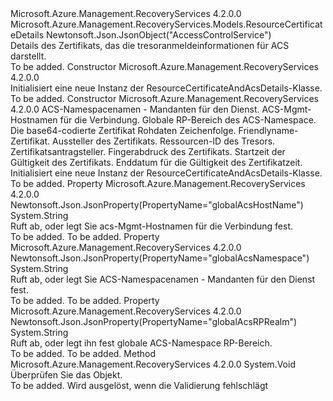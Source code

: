 <Type Name="ResourceCertificateAndAcsDetails" FullName="Microsoft.Azure.Management.RecoveryServices.Models.ResourceCertificateAndAcsDetails">
  <TypeSignature Language="C#" Value="public class ResourceCertificateAndAcsDetails : Microsoft.Azure.Management.RecoveryServices.Models.ResourceCertificateDetails" />
  <TypeSignature Language="ILAsm" Value=".class public auto ansi beforefieldinit ResourceCertificateAndAcsDetails extends Microsoft.Azure.Management.RecoveryServices.Models.ResourceCertificateDetails" />
  <TypeSignature Language="DocId" Value="T:Microsoft.Azure.Management.RecoveryServices.Models.ResourceCertificateAndAcsDetails" />
  <TypeSignature Language="VB.NET" Value="Public Class ResourceCertificateAndAcsDetails&#xA;Inherits ResourceCertificateDetails" />
  <TypeSignature Language="F#" Value="type ResourceCertificateAndAcsDetails = class&#xA;    inherit ResourceCertificateDetails" />
  <AssemblyInfo>
    <AssemblyName>Microsoft.Azure.Management.RecoveryServices</AssemblyName>
    <AssemblyVersion>4.2.0.0</AssemblyVersion>
  </AssemblyInfo>
  <Base>
    <BaseTypeName>Microsoft.Azure.Management.RecoveryServices.Models.ResourceCertificateDetails</BaseTypeName>
  </Base>
  <Interfaces />
  <Attributes>
    <Attribute>
      <AttributeName>Newtonsoft.Json.JsonObject("AccessControlService")</AttributeName>
    </Attribute>
  </Attributes>
  <Docs>
    <summary>
            Details des Zertifikats, das die tresoranmeldeinformationen für ACS darstellt.
            </summary>
    <remarks>To be added.</remarks>
  </Docs>
  <Members>
    <Member MemberName=".ctor">
      <MemberSignature Language="C#" Value="public ResourceCertificateAndAcsDetails ();" />
      <MemberSignature Language="ILAsm" Value=".method public hidebysig specialname rtspecialname instance void .ctor() cil managed" />
      <MemberSignature Language="DocId" Value="M:Microsoft.Azure.Management.RecoveryServices.Models.ResourceCertificateAndAcsDetails.#ctor" />
      <MemberSignature Language="VB.NET" Value="Public Sub New ()" />
      <MemberType>Constructor</MemberType>
      <AssemblyInfo>
        <AssemblyName>Microsoft.Azure.Management.RecoveryServices</AssemblyName>
        <AssemblyVersion>4.2.0.0</AssemblyVersion>
      </AssemblyInfo>
      <Parameters />
      <Docs>
        <summary>
            Initialisiert eine neue Instanz der ResourceCertificateAndAcsDetails-Klasse.
            </summary>
        <remarks>To be added.</remarks>
      </Docs>
    </Member>
    <Member MemberName=".ctor">
      <MemberSignature Language="C#" Value="public ResourceCertificateAndAcsDetails (string globalAcsNamespace, string globalAcsHostName, string globalAcsRPRealm, byte[] certificate = null, string friendlyName = null, string issuer = null, Nullable&lt;long&gt; resourceId = null, string subject = null, string thumbprint = null, Nullable&lt;DateTime&gt; validFrom = null, Nullable&lt;DateTime&gt; validTo = null);" />
      <MemberSignature Language="ILAsm" Value=".method public hidebysig specialname rtspecialname instance void .ctor(string globalAcsNamespace, string globalAcsHostName, string globalAcsRPRealm, unsigned int8[] certificate, string friendlyName, string issuer, valuetype System.Nullable`1&lt;int64&gt; resourceId, string subject, string thumbprint, valuetype System.Nullable`1&lt;valuetype System.DateTime&gt; validFrom, valuetype System.Nullable`1&lt;valuetype System.DateTime&gt; validTo) cil managed" />
      <MemberSignature Language="DocId" Value="M:Microsoft.Azure.Management.RecoveryServices.Models.ResourceCertificateAndAcsDetails.#ctor(System.String,System.String,System.String,System.Byte[],System.String,System.String,System.Nullable{System.Int64},System.String,System.String,System.Nullable{System.DateTime},System.Nullable{System.DateTime})" />
      <MemberSignature Language="VB.NET" Value="Public Sub New (globalAcsNamespace As String, globalAcsHostName As String, globalAcsRPRealm As String, Optional certificate As Byte() = null, Optional friendlyName As String = null, Optional issuer As String = null, Optional resourceId As Nullable(Of Long) = null, Optional subject As String = null, Optional thumbprint As String = null, Optional validFrom As Nullable(Of DateTime) = null, Optional validTo As Nullable(Of DateTime) = null)" />
      <MemberSignature Language="F#" Value="new Microsoft.Azure.Management.RecoveryServices.Models.ResourceCertificateAndAcsDetails : string * string * string * byte[] * string * string * Nullable&lt;int64&gt; * string * string * Nullable&lt;DateTime&gt; * Nullable&lt;DateTime&gt; -&gt; Microsoft.Azure.Management.RecoveryServices.Models.ResourceCertificateAndAcsDetails" Usage="new Microsoft.Azure.Management.RecoveryServices.Models.ResourceCertificateAndAcsDetails (globalAcsNamespace, globalAcsHostName, globalAcsRPRealm, certificate, friendlyName, issuer, resourceId, subject, thumbprint, validFrom, validTo)" />
      <MemberType>Constructor</MemberType>
      <AssemblyInfo>
        <AssemblyName>Microsoft.Azure.Management.RecoveryServices</AssemblyName>
        <AssemblyVersion>4.2.0.0</AssemblyVersion>
      </AssemblyInfo>
      <Parameters>
        <Parameter Name="globalAcsNamespace" Type="System.String" />
        <Parameter Name="globalAcsHostName" Type="System.String" />
        <Parameter Name="globalAcsRPRealm" Type="System.String" />
        <Parameter Name="certificate" Type="System.Byte[]" />
        <Parameter Name="friendlyName" Type="System.String" />
        <Parameter Name="issuer" Type="System.String" />
        <Parameter Name="resourceId" Type="System.Nullable&lt;System.Int64&gt;" />
        <Parameter Name="subject" Type="System.String" />
        <Parameter Name="thumbprint" Type="System.String" />
        <Parameter Name="validFrom" Type="System.Nullable&lt;System.DateTime&gt;" />
        <Parameter Name="validTo" Type="System.Nullable&lt;System.DateTime&gt;" />
      </Parameters>
      <Docs>
        <param name="globalAcsNamespace">ACS-Namespacenamen - Mandanten für den Dienst.</param>
        <param name="globalAcsHostName">ACS-Mgmt-Hostnamen für die Verbindung.</param>
        <param name="globalAcsRPRealm">Globale RP-Bereich des ACS-Namespace.</param>
        <param name="certificate">Die base64-codierte Zertifikat Rohdaten Zeichenfolge.</param>
        <param name="friendlyName">Friendlyname-Zertifikat.</param>
        <param name="issuer">Aussteller des Zertifikats.</param>
        <param name="resourceId">Ressourcen-ID des Tresors.</param>
        <param name="subject">Zertifikatsantragsteller.</param>
        <param name="thumbprint">Fingerabdruck des Zertifikats.</param>
        <param name="validFrom">Startzeit der Gültigkeit des Zertifikats.</param>
        <param name="validTo">Enddatum für die Gültigkeit des Zertifikatzeit.</param>
        <summary>
            Initialisiert eine neue Instanz der ResourceCertificateAndAcsDetails-Klasse.
            </summary>
        <remarks>To be added.</remarks>
      </Docs>
    </Member>
    <Member MemberName="GlobalAcsHostName">
      <MemberSignature Language="C#" Value="public string GlobalAcsHostName { get; set; }" />
      <MemberSignature Language="ILAsm" Value=".property instance string GlobalAcsHostName" />
      <MemberSignature Language="DocId" Value="P:Microsoft.Azure.Management.RecoveryServices.Models.ResourceCertificateAndAcsDetails.GlobalAcsHostName" />
      <MemberSignature Language="VB.NET" Value="Public Property GlobalAcsHostName As String" />
      <MemberSignature Language="F#" Value="member this.GlobalAcsHostName : string with get, set" Usage="Microsoft.Azure.Management.RecoveryServices.Models.ResourceCertificateAndAcsDetails.GlobalAcsHostName" />
      <MemberType>Property</MemberType>
      <AssemblyInfo>
        <AssemblyName>Microsoft.Azure.Management.RecoveryServices</AssemblyName>
        <AssemblyVersion>4.2.0.0</AssemblyVersion>
      </AssemblyInfo>
      <Attributes>
        <Attribute>
          <AttributeName>Newtonsoft.Json.JsonProperty(PropertyName="globalAcsHostName")</AttributeName>
        </Attribute>
      </Attributes>
      <ReturnValue>
        <ReturnType>System.String</ReturnType>
      </ReturnValue>
      <Docs>
        <summary>
            Ruft ab, oder legt Sie acs-Mgmt-Hostnamen für die Verbindung fest.
            </summary>
        <value>To be added.</value>
        <remarks>To be added.</remarks>
      </Docs>
    </Member>
    <Member MemberName="GlobalAcsNamespace">
      <MemberSignature Language="C#" Value="public string GlobalAcsNamespace { get; set; }" />
      <MemberSignature Language="ILAsm" Value=".property instance string GlobalAcsNamespace" />
      <MemberSignature Language="DocId" Value="P:Microsoft.Azure.Management.RecoveryServices.Models.ResourceCertificateAndAcsDetails.GlobalAcsNamespace" />
      <MemberSignature Language="VB.NET" Value="Public Property GlobalAcsNamespace As String" />
      <MemberSignature Language="F#" Value="member this.GlobalAcsNamespace : string with get, set" Usage="Microsoft.Azure.Management.RecoveryServices.Models.ResourceCertificateAndAcsDetails.GlobalAcsNamespace" />
      <MemberType>Property</MemberType>
      <AssemblyInfo>
        <AssemblyName>Microsoft.Azure.Management.RecoveryServices</AssemblyName>
        <AssemblyVersion>4.2.0.0</AssemblyVersion>
      </AssemblyInfo>
      <Attributes>
        <Attribute>
          <AttributeName>Newtonsoft.Json.JsonProperty(PropertyName="globalAcsNamespace")</AttributeName>
        </Attribute>
      </Attributes>
      <ReturnValue>
        <ReturnType>System.String</ReturnType>
      </ReturnValue>
      <Docs>
        <summary>
            Ruft ab, oder legt Sie ACS-Namespacenamen - Mandanten für den Dienst fest.
            </summary>
        <value>To be added.</value>
        <remarks>To be added.</remarks>
      </Docs>
    </Member>
    <Member MemberName="GlobalAcsRPRealm">
      <MemberSignature Language="C#" Value="public string GlobalAcsRPRealm { get; set; }" />
      <MemberSignature Language="ILAsm" Value=".property instance string GlobalAcsRPRealm" />
      <MemberSignature Language="DocId" Value="P:Microsoft.Azure.Management.RecoveryServices.Models.ResourceCertificateAndAcsDetails.GlobalAcsRPRealm" />
      <MemberSignature Language="VB.NET" Value="Public Property GlobalAcsRPRealm As String" />
      <MemberSignature Language="F#" Value="member this.GlobalAcsRPRealm : string with get, set" Usage="Microsoft.Azure.Management.RecoveryServices.Models.ResourceCertificateAndAcsDetails.GlobalAcsRPRealm" />
      <MemberType>Property</MemberType>
      <AssemblyInfo>
        <AssemblyName>Microsoft.Azure.Management.RecoveryServices</AssemblyName>
        <AssemblyVersion>4.2.0.0</AssemblyVersion>
      </AssemblyInfo>
      <Attributes>
        <Attribute>
          <AttributeName>Newtonsoft.Json.JsonProperty(PropertyName="globalAcsRPRealm")</AttributeName>
        </Attribute>
      </Attributes>
      <ReturnValue>
        <ReturnType>System.String</ReturnType>
      </ReturnValue>
      <Docs>
        <summary>
            Ruft ab, oder legt ihn fest globale ACS-Namespace RP-Bereich.
            </summary>
        <value>To be added.</value>
        <remarks>To be added.</remarks>
      </Docs>
    </Member>
    <Member MemberName="Validate">
      <MemberSignature Language="C#" Value="public virtual void Validate ();" />
      <MemberSignature Language="ILAsm" Value=".method public hidebysig newslot virtual instance void Validate() cil managed" />
      <MemberSignature Language="DocId" Value="M:Microsoft.Azure.Management.RecoveryServices.Models.ResourceCertificateAndAcsDetails.Validate" />
      <MemberSignature Language="VB.NET" Value="Public Overridable Sub Validate ()" />
      <MemberSignature Language="F#" Value="abstract member Validate : unit -&gt; unit&#xA;override this.Validate : unit -&gt; unit" Usage="resourceCertificateAndAcsDetails.Validate " />
      <MemberType>Method</MemberType>
      <AssemblyInfo>
        <AssemblyName>Microsoft.Azure.Management.RecoveryServices</AssemblyName>
        <AssemblyVersion>4.2.0.0</AssemblyVersion>
      </AssemblyInfo>
      <ReturnValue>
        <ReturnType>System.Void</ReturnType>
      </ReturnValue>
      <Parameters />
      <Docs>
        <summary>
            Überprüfen Sie das Objekt.
            </summary>
        <remarks>To be added.</remarks>
        <exception cref="T:Microsoft.Rest.ValidationException">
            Wird ausgelöst, wenn die Validierung fehlschlägt
            </exception>
      </Docs>
    </Member>
  </Members>
</Type>